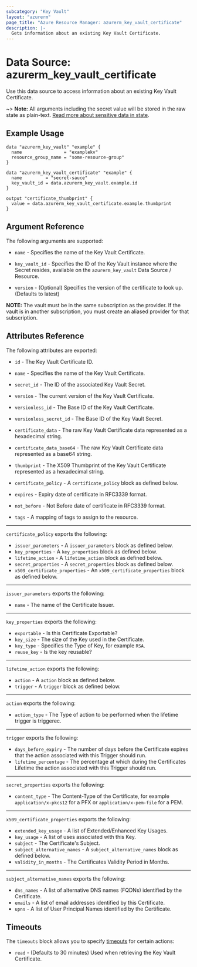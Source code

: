 ```yaml
---
subcategory: "Key Vault"
layout: "azurerm"
page_title: "Azure Resource Manager: azurerm_key_vault_certificate"
description: |-
  Gets information about an existing Key Vault Certificate.
---
```


# Data Source: azurerm_key_vault_certificate

Use this data source to access information about an existing Key Vault Certificate.

~> **Note:** All arguments including the secret value will be stored in the raw state as plain-text.
[Read more about sensitive data in state](/docs/state/sensitive-data.html).

## Example Usage

```hcl
data "azurerm_key_vault" "example" {
  name                = "examplekv"
  resource_group_name = "some-resource-group"
}

data "azurerm_key_vault_certificate" "example" {
  name         = "secret-sauce"
  key_vault_id = data.azurerm_key_vault.example.id
}

output "certificate_thumbprint" {
  value = data.azurerm_key_vault_certificate.example.thumbprint
}
```

## Argument Reference

The following arguments are supported:

* `name` - Specifies the name of the Key Vault Certificate.

* `key_vault_id` - Specifies the ID of the Key Vault instance where the Secret resides, available on the `azurerm_key_vault` Data Source / Resource.

* `version` - (Optional) Specifies the version of the certificate to look up.  (Defaults to latest)

**NOTE:** The vault must be in the same subscription as the provider. If the vault is in another subscription, you must create an aliased provider for that subscription.

## Attributes Reference

The following attributes are exported:


* `id` - The Key Vault Certificate ID.

* `name` - Specifies the name of the Key Vault Certificate.

* `secret_id` - The ID of the associated Key Vault Secret.

* `version` - The current version of the Key Vault Certificate.

* `versionless_id` - The Base ID of the Key Vault Certificate.

* `versionless_secret_id` - The Base ID of the Key Vault Secret.

* `certificate_data` - The raw Key Vault Certificate data represented as a hexadecimal string.

* `certificate_data_base64` - The raw Key Vault Certificate data represented as a base64 string.

* `thumbprint` - The X509 Thumbprint of the Key Vault Certificate represented as a hexadecimal string.

* `certificate_policy` - A `certificate_policy` block as defined below.

* `expires` - Expiry date of certificate in RFC3339 format.

* `not_before` - Not Before date of certificate in RFC3339 format.

* `tags` - A mapping of tags to assign to the resource.

---

`certificate_policy` exports the following:

* `issuer_parameters` - A `issuer_parameters` block as defined below.
* `key_properties` - A `key_properties` block as defined below.
* `lifetime_action` - A `lifetime_action` block as defined below.
* `secret_properties` - A `secret_properties` block as defined below.
* `x509_certificate_properties` - An `x509_certificate_properties` block as defined below.

---

`issuer_parameters` exports the following:

* `name` - The name of the Certificate Issuer.

---

`key_properties` exports the following:

* `exportable` - Is this Certificate Exportable?
* `key_size` - The size of the Key used in the Certificate.
* `key_type` - Specifies the Type of Key, for example `RSA`.
* `reuse_key` - Is the key reusable?

---

`lifetime_action` exports the following:

* `action` - A `action` block as defined below.
* `trigger` - A `trigger` block as defined below.

---

`action` exports the following:

* `action_type` - The Type of action to be performed when the lifetime trigger is triggerec.

---

`trigger` exports the following:

* `days_before_expiry` - The number of days before the Certificate expires that the action associated with this Trigger should run.
* `lifetime_percentage` - The percentage at which during the Certificates Lifetime the action associated with this Trigger should run.

---

`secret_properties` exports the following:

* `content_type` - The Content-Type of the Certificate, for example `application/x-pkcs12` for a PFX or `application/x-pem-file` for a PEM.

---

`x509_certificate_properties` exports the following:

* `extended_key_usage` - A list of Extended/Enhanced Key Usages.
* `key_usage` - A list of uses associated with this Key.
* `subject` - The Certificate's Subject.
* `subject_alternative_names` - A `subject_alternative_names` block as defined below.
* `validity_in_months` - The Certificates Validity Period in Months.

---

`subject_alternative_names` exports the following:

* `dns_names` - A list of alternative DNS names (FQDNs) identified by the Certificate.
* `emails` - A list of email addresses identified by this Certificate.
* `upns` - A list of User Principal Names identified by the Certificate.

## Timeouts

The `timeouts` block allows you to specify [timeouts](https://www.terraform.io/docs/configuration/resources.html#timeouts) for certain actions:

* `read` - (Defaults to 30 minutes) Used when retrieving the Key Vault Certificate.
